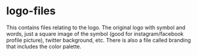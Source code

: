 # logo-files
This contains files relating to the logo. The original logo with symbol and words, just a square image of the symbol (good for instagram/facebook profile picture), twitter background, etc. There is also a file called branding that includes the color palette.
